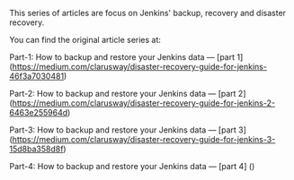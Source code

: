 This series of articles are focus on Jenkins' backup, recovery and disaster recovery.

You can find the original article series at:

Part-1: How to backup and restore your Jenkins data — [part 1] (https://medium.com/clarusway/disaster-recovery-guide-for-jenkins-46f3a7030481)

Part-2: How to backup and restore your Jenkins data — [part 2] (https://medium.com/clarusway/disaster-recovery-guide-for-jenkins-2-6463e255964d)

Part-3: How to backup and restore your Jenkins data — [part 3] (https://medium.com/clarusway/disaster-recovery-guide-for-jenkins-3-15d8ba358d8f)

Part-4: How to backup and restore your Jenkins data — [part 4] ()

